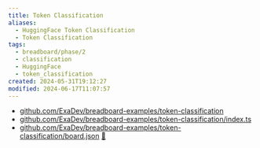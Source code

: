 ```yaml
---
title: Token Classification
aliases:
  - HuggingFace Token Classification
  - Token Classification
tags:
  - breadboard/phase/2
  - classification
  - HuggingFace
  - token_classification
created: 2024-05-31T19:12:27
modified: 2024-06-17T11:07:57
---
```


- [github.com/ExaDev/breadboard-examples/token-classification](https://github.com/ExaDev/breadboard-examples/blob/main/src/examples/token-classification)
- [github.com/ExaDev/breadboard-examples/token-classification/index.ts](https://github.com/ExaDev/breadboard-examples/blob/main/src/examples/token-classification/index.ts)
- [github.com/ExaDev/breadboard-examples/token-classification/board.json](https://github.com/ExaDev/breadboard-examples/blob/main/src/examples/token-classification/board.json) [🔗](https://breadboard-ai.web.app/?mode=list&board=https://raw.githubusercontent.com/ExaDev/breadboard-examples/main/src/examples/text-generation/board.json)
